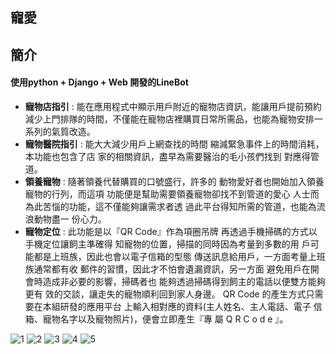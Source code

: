 ## 寵愛

## 簡介

#### 使用python + Django + Web 開發的LineBot

- **寵物店指引** : 能在應用程式中顯示用戶附近的寵物店資訊，能讓用戶提前預約減少上門排隊的時間，不僅能在寵物店裡購買日常所需品，也能為寵物安排一系列的氣質改造。
- **寵物醫院指引** : 能大大減少用戶上網查找的時間 縮減緊急事件上的時間消耗，本功能也包含了店 家的相關資訊，盡早為需要醫治的毛小孩們找到 對應得管道。
- **領養寵物** : 隨著領養代替購買的口號盛行，許多的 動物愛好者也開始加入領養寵物的行列，而這項 功能便是幫助需要領養寵物卻找不到管道的愛心 人士而為此苦惱的功能，這不僅能夠讓需求者透 過此平台得知所需的管道，也能為流浪動物盡一 份心力。
- **寵物定位** : 此功能是以『QR Code』作為項圈吊牌 再透過手機掃碼的方式以手機定位讓飼主準確得 知寵物的位置，掃描的同時因為考量到多數的用 戶可能都是上班族，因此也會以電子信箱的型態 傳送訊息給用戶，一方面考量上班族通常都有收 郵件的習慣，因此才不怕會遺漏資訊，另一方面 避免用戶在開會時造成非必要的影響，掃碼者也 能夠透過掃碼得到飼主的電話以便雙方能夠更有 效的交談，讓走失的寵物順利回到家人身邊。
QR Code 的產生方式只需要在本組研發的應用平台 上輸入相對應的資料(主人姓名、主人電話、電子 信箱、寵物名字以及寵物照片)，便會立即產生『專 屬 Q R C o d e 』。



![1](https://upload.cc/i1/2022/08/23/Ws7mfc.jpg)
![2](https://upload.cc/i1/2022/08/23/438bsA.jpg)
![3](https://upload.cc/i1/2022/08/23/bsU2Ew.jpg)
![4](https://upload.cc/i1/2022/08/23/cR5oxQ.jpg)
![5](https://upload.cc/i1/2022/08/23/SqElk5.jpg)